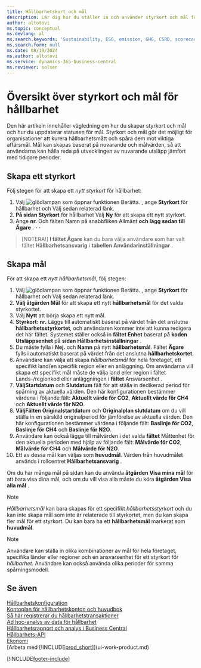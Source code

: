 ```yaml
---
title: Hållbarhetskort och mål
description: Lär dig hur du ställer in och använder styrkort och mål för hållbarhet.
author: altotovi
ms.topic: conceptual
ms.devlang: al
ms.search.keywords: 'Sustainability, ESG, emission, GHG, CSRD, scorecard, goal, forecast, budget'
ms.search.form: null
ms.date: 08/19/2024
ms.author: altotovi
ms.service: dynamics-365-business-central
ms.reviewer: solsen
---
```


# Översikt över styrkort och mål för hållbarhet

Den här artikeln innehåller vägledning om hur du skapar styrkort och mål och hur du uppdaterar statusen för mål. Styrkort och mål gör det möjligt för organisationer att kurera hållbarhetsmått och spåra dem mot viktiga affärsmål. Mål kan skapas baserat på nuvarande och målvärden, så att användarna kan hålla reda på utvecklingen av nuvarande utsläpp jämfört med tidigare perioder.  

## Skapa ett styrkort  

Följ stegen för att skapa ett *nytt styrkort* för hållbarhet:

1. Välj ![glödlampan som öppnar funktionen Berätta.](media/ui-search/search_small.png "Berätta vad du vill göra") , ange **Styrkort** för hållbarhet och Välj sedan relaterad länk. 
2.  **På sidan Styrkort** för hållbarhet Välj **Ny** för att skapa ett nytt styrkort.  
3. Ange **nr.** Och fälten Namn på snabbfliken Allmänt **och lägg sedan till Ägare** . **·**  **·** 

> [NOTERA!]  **I fältet Ägare** kan du bara välja användare som har valt fältet **Hållbarhetsansvarig** i **tabellen Användarinställningar** . 

## Skapa mål  

För att skapa ett *nytt hållbarhetsmål*, följ stegen:

1. Välj ![glödlampan som öppnar funktionen Berätta.](media/ui-search/search_small.png "Berätta vad du vill göra") , ange **Styrkort** för hållbarhet och Välj sedan relaterad länk.
2.  **Välj åtgärden Mål** för att skapa ett nytt **hållbarhetsmål** för det valda styrkortet.  
3. Välj **Nytt** att börja skapa ett nytt mål.
4.  **Styrkort: nr.** Läggs till automatiskt baserat på värdet från det anslutna **hållbarhetsstyrkortet**, och användaren kommer inte att kunna redigera det här fältet. Systemet ställer också in **fältet Enhet** baserat på **koden Utsläppsenhet** på **sidan Hållbarhetsinställningar** .  
5. Du måste fylla i **Nej.** och **Namn** på nytt **hållbarhetsmål**. Fältet **Ägare** fylls i automatiskt baserat på värdet från det anslutna **hållbarhetskortet**.   
6. Användare kan välja att skapa *hållbarhetsmål* för hela företaget, ett specifikt land/en specifik region eller en anläggning. Om användarna vill skapa ett specifikt mål måste de välja land eller region i fältet Lands-/regionkod eller anläggningen i **fältet** Ansvarsenhet **.**   
7.  **VäljStartdatum** och **Slutdatum** fält för att ställa in dedikerad period för spårning av aktuella värden. Den här konfigurationen bestämmer värdena i följande fält: **Aktuellt värde för CO2**, **Aktuellt värde för CH4** och **Aktuellt värde för N2O**. 
8.  **VäljFälten Originalstartdatum** och **Originalplan slutdatum** om du vill ställa in en särskild originalperiod för jämförelse av aktuella värden. Den här konfigurationen bestämmer värdena i följande fält: **Baslinje för CO2**, **Baslinje för CH4** och **Baslinje för N2O**.
9. Användare kan också lägga till målvärden i det valda **fältet** Måttenhet för den aktuella perioden med hjälp av följande fält: **Målvärde för CO2**, **Målvärde för CH4** och **Målvärde för N2O**.   
10. Ett av dessa mål kan väljas som **huvudmål**. Värden från huvudmålet används i rollcentret **Hållbarhetsansvarig** .  

Om du har många mål på sidan kan du använda **åtgärden Visa mina mål** för att bara visa dina mål, och om du vill visa alla måste du köra **åtgärden Visa alla mål** .  

> [!NOTE]
> *Hållbarhetsmål* kan bara skapas för ett specifikt *hållbarhetsstyrkort* och du kan inte skapa mål som inte är relaterade till styrkortet, men du kan skapa fler mål för ett styrkort. Du kan bara ha ett **hållbarhetsmål** markerat som **huvudmål**.

> [!NOTE]
> Användare kan ställa in olika kombinationer av mål för hela företaget, specifika länder eller regioner och en ansvarsenhet för ett styrkort för *hållbarhet*. Användare kan också använda olika perioder för samma spårningsmodell. 

## Se även

[Hållbarhetskonfiguration](finance-sustainability-setup.md)    
[Kontoplan för hållbarhetskonton och huvudbok](finance-sustainability-accounts-ledger.md)    
[Så här registrerar du hållbarhetstransaktioner](finance-sustainability-journal.md)    
[Ad hoc-analys av data för hållbarhet](ad-hoc-analysis-sustainability.md)    
[Hållbarhetsrapport och analys i Business Central](sustainability-reports.md)   
[Hållbarhets-API](/dynamics365/business-central/dev-itpro/api-sustainability/sustainability-api?toc=/dynamics365/business-central/toc.json)    
[Ekonomi](finance.md)    
[Arbeta med [!INCLUDE[prod_short](includes/prod_short.md)]](ui-work-product.md)    

[!INCLUDE[footer-include](includes/footer-banner.md)]
